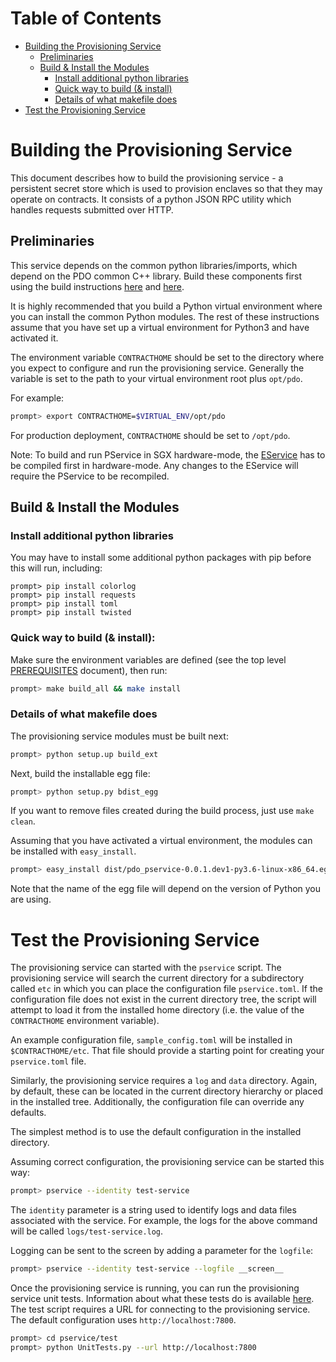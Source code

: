 <!--- -*- mode: markdown; fill-column: 100 -*- --->
<!---
Licensed under Creative Commons Attribution 4.0 International License
https://creativecommons.org/licenses/by/4.0/
--->

# Table of Contents

- [Building the Provisioning Service](#building)
    - [Preliminaries](#preliminaries)
    - [Build & Install the Modules](#install)
        - [Install additional python libraries](#python)
        - [Quick way to build (& install)](#quick)
        - [Details of what makefile does](#details)
- [Test the Provisioning Service](#service-test)

# <a name="building">Building the Provisioning Service

This document describes how to build the provisioning service - a persistent
secret store which is used to provision enclaves so that they may operate on
contracts. It consists of a python JSON RPC utility which handles requests
submitted over HTTP.

## <a name="preliminaries">Preliminaries

This service depends on the common python libraries/imports, which depend on
the PDO common C++ library. Build these components first using the build
instructions [here](../../common/BUILD.md) and [here](../../python/BUILD.md).

It is highly recommended that you build a Python virtual environment
where you can install the common Python modules. The rest of these
instructions assume that you have set up a virtual environment for
Python3 and have activated it.

The environment variable ``CONTRACTHOME`` should be set to the directory where
you expect to configure and run the provisioning service. Generally the
variable is set to the path to your virtual environment root plus ``opt/pdo``.

For example:
```bash
prompt> export CONTRACTHOME=$VIRTUAL_ENV/opt/pdo
```

For production deployment, ``CONTRACTHOME`` should be set to ``/opt/pdo``.

Note: To build and run PService in SGX hardware-mode, the [EService](../../eservice/docs/BUILD.md)
has to be compiled first in hardware-mode.
Any changes to the EService will require the PService to be recompiled.

## <a name="install">Build & Install the Modules

### <a name="python">Install additional python libraries
You may have to install some additional python packages with pip before this
will run, including:
```
prompt> pip install colorlog
prompt> pip install requests
prompt> pip install toml
prompt> pip install twisted
```

### <a name="quick">Quick way to build (& install):

Make sure the environment variables are defined (see the top level
[PREREQUISITES](../../PREREQUISITES.md) document), then run:
```bash
prompt> make build_all && make install
```

### <a name="details">Details of what makefile does

The provisioning service modules must be built next:

```bash
prompt> python setup.up build_ext
```

Next, build the installable egg file:

```bash
prompt> python setup.py bdist_egg
```

If you want to remove files created during the build process, just use
``make clean``.

Assuming that you have activated a virtual environment, the modules can
be installed with ``easy_install``.

```bash
prompt> easy_install dist/pdo_pservice-0.0.1.dev1-py3.6-linux-x86_64.egg
```

Note that the name of the egg file will depend on the version of Python
you are using.

# <a name="service-test">Test the Provisioning Service

The provisioning service can started with the ``pservice`` script. The
provisioning service will search the current directory for a subdirectory
called ``etc`` in which you can place the configuration file ``pservice.toml``.
If the configuration file does not exist in the current directory tree, the
script will attempt to load it from the installed home directory (i.e. the
value of the ``CONTRACTHOME`` environment variable).

An example configuration file, ``sample_config.toml`` will be installed in
``$CONTRACTHOME/etc``. That file should provide a starting point for creating
your ``pservice.toml`` file.

Similarly, the provisioning service requires a ``log`` and ``data`` directory.
Again, by default, these can be located in the current directory hierarchy or
placed in the installed tree. Additionally, the configuration file can override
any defaults.

The simplest method is to use the default configuration in the installed
directory.

Assuming correct configuration, the provisioning service can be started this
way:

```bash
prompt> pservice --identity test-service
```

The ``identity`` parameter is a string used to identify logs and data files
associated with the service. For example, the logs for the above command will
be called ``logs/test-service.log``.

Logging can be sent to the screen by adding a parameter for the ``logfile``:

```bash
prompt> pservice --identity test-service --logfile __screen__
```

Once the provisioning service is running, you can run the provisioning service
unit tests. Information about what these tests do is available
[here](../test/Unit_Tests.md).  The test script requires a URL for connecting
to the provisioning service. The default configuration uses
``http://localhost:7800``.

```bash
prompt> cd pservice/test
prompt> python UnitTests.py --url http://localhost:7800
```

